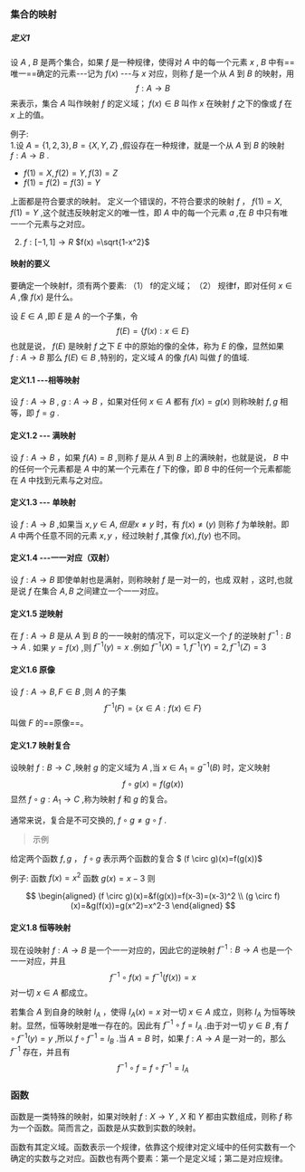### 集合的映射

##### 定义1
设 $A$ , $B$ 是两个集合，如果 $f$ 是一种规律，使得对 $A$ 中的每一个元素 $x$ , $B$ 中有==唯一==确定的元素---记为 $f(x)$ ---与 $x$ 对应，则称 $f$ 是一个从 $A$ 到 $B$ 的映射，用
$$
f:A \to B
$$
来表示，集合 $A$ 叫作映射 $f$ 的定义域； $f(x) \in B$ 叫作 $x$ 在映射 $f$ 之下的像或 $f$ 在 $x$ 上的值。

例子:  
1.设 $A=\{1,2,3\},B=\{X,Y,Z\}$ ,假设存在一种规律，就是一个从 $A$ 到 $B$ 的映射
 $f:A \to B$ .
-  $f(1)=X,f(2)=Y,f(3)=Z$ 
-  $f(1)=f(2)=f(3)=Y$ 

上面都是符合要求的映射。
定义一个错误的，不符合要求的映射 $f$ ， $f(1)=X,f(1)=Y$ ,这个就违反映射定义的唯一性，即 $A$ 中的每一个元素 $a$ ,在 $B$ 中只有唯一一个元素与之对应。

2. $f:[-1,1] \to R$   $f(x) =\sqrt{1-x^2}$ 

#### 映射的要义
要确定一个映射f，须有两个要素:
  （1） f的定义域；
  （2） 规律f，即对任何 $x \in A$ ,像 $f(x)$ 是什么。
  
设 $E \in A$ ,即 $E$ 是 $A$ 的一个子集，令
$$
f(E)=\{ f(x):x \in E \}
$$
也就是说， $f(E)$ 是映射 $f$ 之下 $E$ 中的原始的像的全体，称为 $E$ 的像，显然如果
 $f:A \to B$ 那么 $f(E) \in B$  ,特别的，定义域 $A$ 的像 $f(A)$ 叫做 $f$ 的值域.

#### 定义1.1 ---相等映射
设 $f: A \to B$ , $g:A \to B$ ，如果对任何 $x \in A$ 都有 $f(x)=g(x)$ 则称映射 $f,g$ 相等，即 $f=g$ .

#### 定义1.2 --- 满映射
设 $f:A \to B$ ，如果 $f(A)=B$ ,则称 $f$ 是从 $A$ 到 $B$ 上的满映射，也就是说， $B$ 中的任何一个元素都是 $A$ 中的某一个元素在 $f$ 下的像，即 $B$ 中的任何一个元素都能在 $A$ 中找到元素与之对应。

#### 定义1.3 --- 单映射
设 $f:A \to B$ ,如果当 $x,y \in A,但是 x \neq y$ 时，有 $f(x) \neq (y)$ 则称 $f$ 为单映射。即 $A$ 中两个任意不同的元素 $x,y$ ，经过映射 $f$ ,其像 $f(x),f(y)$ 也不同。

#### 定义1.4 ---一一对应（双射）
设 $f:A \to B$ 即使单射也是满射，则称映射 $f$ 是一对一的，也成 双射 ，这时,也就是说 $f$ 在集合 $A,B$ 之间建立一个一一对应。


#### 定义1.5 逆映射
在 $f:A \to B$ 是从 $A$ 到 $B$ 的一一映射的情况下，可以定义一个 $f$ 的逆映射 $f^{-1}: B \to A$ . 如果 $y=f(x)$ ,则 $f^{-1}(y)=x$ .例如
 $f^{-1}(X)=1,f^{-1}(Y)=2,f^{-1}(Z)=3$ 

#### 定义1.6 原像
设 $f: A \to B,F \in B$ ,则 $A$ 的子集
$$
f^{-1}(F)=\{ x \in A:f(x) \in F \}
$$
叫做 $F$ 的==原像==。

#### 定义1.7 映射复合
设映射 $f:B \to C$ ,映射 $g$ 的定义域为 $A$ ,当 $x \in A_1=g^{-1}(B)$ 时，定义映射
$$
f \circ g(x)=f(g(x))
$$
显然 $f \circ g: A_1 \to C$ ,称为映射 $f$ 和 $g$ 的复合。

通常来说，复合是不可交换的, $f \circ g \neq g \circ f$ .



> 示例

给定两个函数 $f, g$ ， $f \circ g$ 表示两个函数的复合
 $ (f \circ g)(x)=f(g(x))$ 

例子:
函数 $f(x)=x^2$  函数 $g(x)=x-3$ 则  

$$
\begin{aligned}
(f \circ g)(x)=&f(g(x))=f(x-3)=(x-3)^2 \\
(g \circ f)(x)=&g(f(x))=g(x^2)=x^2-3 
\end{aligned}
$$


#### 定义1.8 恒等映射
现在设映射 $f: A \to B$ 是一个一一对应的，因此它的逆映射 $f^{-1}: B \to A$ 也是一个一一对应，并且
$$
f^{-1} \circ f(x)= f^{-1}(f(x))=x
$$
对一切 $x \in A$ 都成立。

若集合 $A$ 到自身的映射 $I_A$ ，使得  $I_A(x)=x$ 对一切 $x \in A$ 成立，则称 $I_A$ 为恒等映射。显然，恒等映射是唯一存在的。因此有 $f^{-1} \circ f=I_A$ .由于对一切 $y \in B$ ,有 $f \circ f^{-1}(y)=y$ ,所以 $f \circ f^{-1}=I_B$ .当 $A=B$ 时，如果
 $f:A \to A$ 是一对一的，那么 $f^{-1}$ 存在，并且有
$$
f^{-1} \circ f = f \circ f^{-1}=I_A
$$

### 函数
函数是一类特殊的映射，如果对映射 $f:X \to Y$ , $X$ 和 $Y$ 都由实数组成，则称 $f$ 称为一个函数。简而言之，函数是从实数到实数的映射。

函数有其定义域。函数表示一个规律，依靠这个规律对定义域中的任何实数有一个确定的实数与之对应。函数也有两个要素：第一个是定义域；第二是对应规律。



